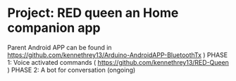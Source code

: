 # Project: RED queen an Home companion app
Parent Android APP can be found in 
https://github.com/kennethrey13/Arduino-AndroidAPP-BluetoothTx )
PHASE 1: Voice activated commands ( https://github.com/kennethrey13/RED-Queen )
PHASE 2: A bot for conversation (ongoing)
